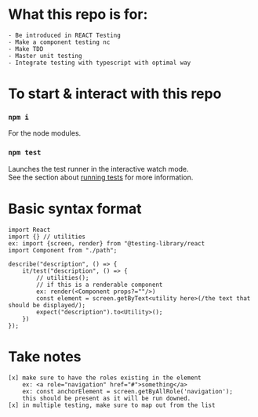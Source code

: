 # What this repo is for:

```
- Be introduced in REACT Testing
- Make a component testing nc
- Make TDD
- Master unit testing
- Integrate testing with typescript with optimal way
```

# To start & interact with this repo

### `npm i`

For the node modules.

### `npm test`

Launches the test runner in the interactive watch mode.\
See the section about [running tests](https://facebook.github.io/create-react-app/docs/running-tests) for more information.

# Basic syntax format

```
import React
import {} // utilities
ex: import {screen, render} from "@testing-library/react
import Component from "./path";

describe("description", () => {
    it/test("description", () => {
        // utilities();
        // if this is a renderable component
        ex: render(<Component props?=""/>)
        const element = screen.getByText<utility here>(/the text that should be displayed/);
        expect("description").to<Utility>();
    })
});
```

# Take notes

```
[x] make sure to have the roles existing in the element
    ex: <a role="navigation" href="#">something</a>
    ex: const anchorElement = screen.getByAllRole('navigation');
    this should be present as it will be run downed.
[x] in multiple testing, make sure to map out from the list
```
